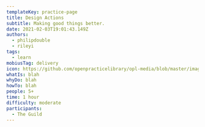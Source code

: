 ```yaml
---
templateKey: practice-page
title: Design Actions
subtitle: Making good things better.
date: 2021-02-03T19:01:43.149Z
authors:
  - philipdouble
  - rileyi
tags:
  - learn
mobiusTag: delivery
icon: https://github.com/openpracticelibrary/opl-media/blob/master/images/Needs%20an%20Image.png?raw=true
whatIs: blah
whyDo: blah
howTo: blah
people: 5+
time: 1 hour
difficulty: moderate
participants:
  - The Guild
---
```

